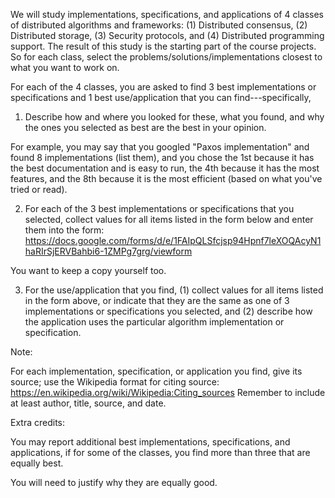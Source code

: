 We will study implementations, specifications, and applications of 4 classes of distributed algorithms and frameworks:
(1) Distributed consensus,
(2) Distributed storage,
(3) Security protocols, and
(4) Distributed programming support.
The result of this study is the starting part of the course projects. So for each class, select the problems/solutions/implementations closest to what you want to work on.

For each of the 4 classes, you are asked to find 3 best implementations or specifications and 1 best use/application that you can find---specifically,

1. Describe how and where you looked for these, what you found, and why the ones you selected as best are the best in your opinion.

For example, you may say that you googled "Paxos implementation" and found 8 implementations (list them), and you chose the 1st because it has the best documentation and is easy to run, the 4th because it has the most features, and the 8th because it is the most efficient (based on what you've tried or read).

2. For each of the 3 best implementations or specifications that you selected, collect values for all items listed in the form below and enter them into the form:
https://docs.google.com/forms/d/e/1FAIpQLSfcjsp94Hpnf7leXOQAcyN1haRIrSjERVBahbi6-1ZMPg7grg/viewform

You want to keep a copy yourself too.

3. For the use/application that you find, (1) collect values for all items listed in the form above, or indicate that they are the same as one of 3 implementations or specifications you selected, and (2) describe how the application uses the particular algorithm implementation or specification.


Note: 

For each implementation, specification, or application you find, give its source; use the Wikipedia format for citing source:
https://en.wikipedia.org/wiki/Wikipedia:Citing_sources
Remember to include at least author, title, source, and date.


Extra credits:

You may report additional best implementations, specifications, and applications, if for some of the classes, you find more than three that are equally best.

You will need to justify why they are equally good.
